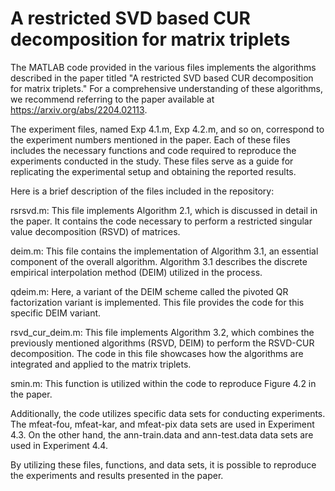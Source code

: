 # A restricted SVD based CUR decomposition for matrix triplets

The MATLAB code provided in the various files implements the algorithms described in the paper titled "A restricted SVD based CUR decomposition for matrix triplets." For a comprehensive understanding of these algorithms, we recommend referring to the paper available at https://arxiv.org/abs/2204.02113.

The experiment files, named Exp 4.1.m, Exp 4.2.m, and so on, correspond to the experiment numbers mentioned in the paper. Each of these files includes the necessary functions and code required to reproduce the experiments conducted in the study. These files serve as a guide for replicating the experimental setup and obtaining the reported results.

Here is a brief description of the files included in the repository:

rsrsvd.m: This file implements Algorithm 2.1, which is discussed in detail in the paper. It contains the code necessary to perform a restricted singular value decomposition (RSVD) of matrices.

deim.m: This file contains the implementation of Algorithm 3.1, an essential component of the overall algorithm. Algorithm 3.1 describes the discrete empirical interpolation method (DEIM) utilized in the process.

qdeim.m: Here, a variant of the DEIM scheme called the pivoted QR factorization variant is implemented. This file provides the code for this specific DEIM variant.

rsvd_cur_deim.m: This file implements Algorithm 3.2, which combines the previously mentioned algorithms (RSVD, DEIM) to perform the RSVD-CUR decomposition. The code in this file showcases how the algorithms are integrated and applied to the matrix triplets.

smin.m: This function is utilized within the code to reproduce Figure 4.2 in the paper. 

Additionally, the code utilizes specific data sets for conducting experiments. The mfeat-fou, mfeat-kar, and mfeat-pix data sets are used in Experiment 4.3. On the other hand, the ann-train.data and ann-test.data data sets are used in Experiment 4.4.

By utilizing these files, functions, and data sets, it is possible to reproduce the experiments and results presented in the paper.
